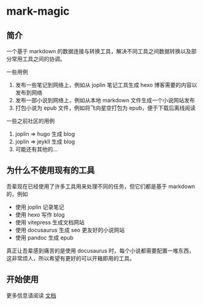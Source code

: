 # mark-magic

## 简介

一个基于 markdown 的数据连接与转换工具，解决不同工具之间数据转换以及部分常用工具之间的协调。

一些用例

1. 发布一些笔记到网络上，例如从 joplin 笔记工具生成 hexo 博客需要的内容以发布到网络
2. 发布一部小说到网络上，例如从本地 markdown 文件生成一个小说网站发布
3. 打包小说为 epub 文件，例如将飞向星空打包为 epub，便于下载后离线阅读

一些之前社区的用例

1. joplin => hugo 生成 blog
2. joplin => jeykll 生成 blog
3. 可能还有其他的...

## 为什么不使用现有的工具

吾辈现在已经使用了许多工具用来处理不同的任务，但它们都是基于 markdown 的，例如

- 使用 joplin 记录笔记
- 使用 hexo 写作 blog
- 使用 vitepress 生成文档网站
- 使用 docusaurus 生成 seo 更友好的小说网站
- 使用 pandoc 生成 epub

真正让吾辈感到痛苦的是使用 docusaurus 时，每个小说都需要配置一堆东西，这非常烦人，所以希望有更好的可以开箱即用的工具。

## 开始使用

更多信息请阅读 [文档](https://mark-magic.rxliuli.com)
